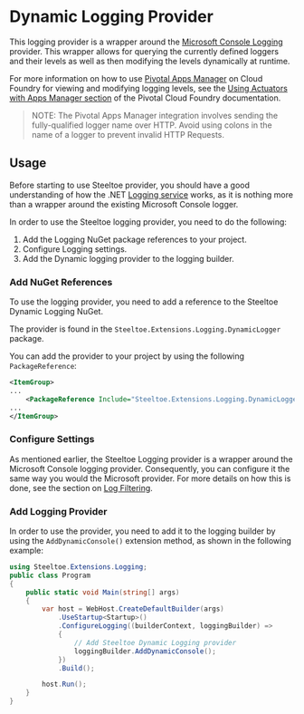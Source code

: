 # Dynamic Logging Provider

This logging provider is a wrapper around the [Microsoft Console Logging](https://github.com/aspnet/Logging) provider. This wrapper allows for querying the currently defined loggers and their levels as well as then modifying the levels dynamically at runtime.

For more information on how to use [Pivotal Apps Manager](https://docs.pivotal.io/pivotalcf/2-0/console/index.html) on Cloud Foundry for viewing and modifying logging levels, see the [Using Actuators with Apps Manager section](https://docs.pivotal.io/pivotalcf/2-0/console/using-actuators.html) of the Pivotal Cloud Foundry documentation.

> NOTE: The Pivotal Apps Manager integration involves sending the fully-qualified logger name over HTTP. Avoid using colons in the name of a logger to prevent invalid HTTP Requests.

## Usage

Before starting to use Steeltoe provider, you should have a good understanding of how the .NET [Logging service](https://docs.microsoft.com/aspnet/core/fundamentals/logging/?tabs=aspnetcore2x) works, as it is nothing more than a wrapper around the existing Microsoft Console logger.

In order to use the Steeltoe logging provider, you need to do the following:

1. Add the Logging NuGet package references to your project.
1. Configure Logging settings.
1. Add the Dynamic logging provider to the logging builder.

### Add NuGet References

To use the logging provider, you need to add a reference to the Steeltoe Dynamic Logging NuGet.

The provider is found in the `Steeltoe.Extensions.Logging.DynamicLogger` package.

You can add the provider to your project by using the following `PackageReference`:

```xml
<ItemGroup>
...
    <PackageReference Include="Steeltoe.Extensions.Logging.DynamicLogger" Version="2.5.2" />
...
</ItemGroup>
```

### Configure Settings

As mentioned earlier, the Steeltoe Logging provider is a wrapper around the Microsoft Console logging provider. Consequently, you can configure it the same way you would the Microsoft provider. For more details on how this is done, see the section on [Log Filtering](https://docs.microsoft.com/aspnet/core/fundamentals/logging/?tabs=aspnetcore2x#log-filtering).

### Add Logging Provider

In order to use the provider, you need to add it to the logging builder by using the `AddDynamicConsole()` extension method, as shown in the following example:

```csharp
using Steeltoe.Extensions.Logging;
public class Program
{
    public static void Main(string[] args)
    {
        var host = WebHost.CreateDefaultBuilder(args)
            .UseStartup<Startup>()
            .ConfigureLogging((builderContext, loggingBuilder) =>
            {
                // Add Steeltoe Dynamic Logging provider
                loggingBuilder.AddDynamicConsole();
            })
            .Build();

        host.Run();
    }
}
```
